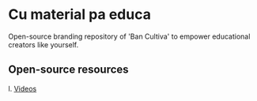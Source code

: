 # Cu material pa educa
Open-source branding repository of 'Ban Cultiva' to empower educational creators like yourself.

## Open-source resources
l. [Videos](videos/README.md)
